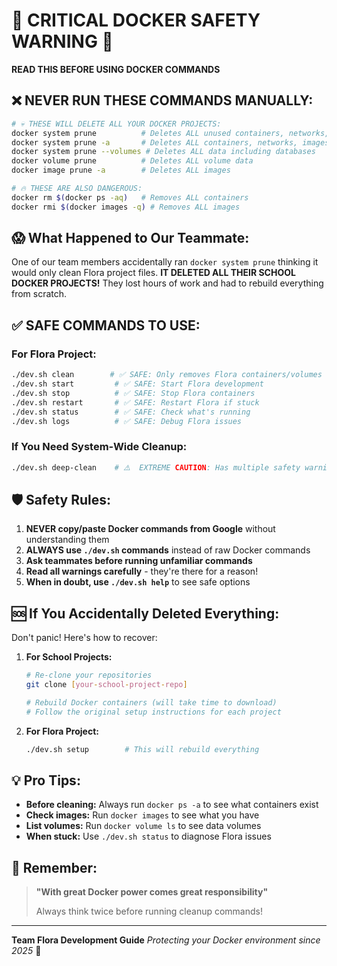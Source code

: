 # 🚨 CRITICAL DOCKER SAFETY WARNING 🚨

**READ THIS BEFORE USING DOCKER COMMANDS**

## ❌ NEVER RUN THESE COMMANDS MANUALLY:

```bash
# 💀 THESE WILL DELETE ALL YOUR DOCKER PROJECTS:
docker system prune          # Deletes ALL unused containers, networks, images
docker system prune -a       # Deletes ALL containers, networks, images
docker system prune --volumes # Deletes ALL data including databases
docker volume prune          # Deletes ALL volume data
docker image prune -a        # Deletes ALL images

# 🔥 THESE ARE ALSO DANGEROUS:
docker rm $(docker ps -aq)   # Removes ALL containers
docker rmi $(docker images -q) # Removes ALL images
```

## 😱 What Happened to Our Teammate:

One of our team members accidentally ran `docker system prune` thinking it would only clean Flora project files. **IT DELETED ALL THEIR SCHOOL DOCKER PROJECTS!** They lost hours of work and had to rebuild everything from scratch.

## ✅ SAFE COMMANDS TO USE:

### For Flora Project:

```bash
./dev.sh clean        # ✅ SAFE: Only removes Flora containers/volumes
./dev.sh start         # ✅ SAFE: Start Flora development
./dev.sh stop          # ✅ SAFE: Stop Flora containers
./dev.sh restart       # ✅ SAFE: Restart Flora if stuck
./dev.sh status        # ✅ SAFE: Check what's running
./dev.sh logs          # ✅ SAFE: Debug Flora issues
```

### If You Need System-Wide Cleanup:

```bash
./dev.sh deep-clean    # ⚠️  EXTREME CAUTION: Has multiple safety warnings
```

## 🛡️ Safety Rules:

1. **NEVER copy/paste Docker commands from Google** without understanding them
2. **ALWAYS use `./dev.sh` commands** instead of raw Docker commands
3. **Ask teammates before running unfamiliar commands**
4. **Read all warnings carefully** - they're there for a reason!
5. **When in doubt, use `./dev.sh help`** to see safe options

## 🆘 If You Accidentally Deleted Everything:

Don't panic! Here's how to recover:

1. **For School Projects:**

   ```bash
   # Re-clone your repositories
   git clone [your-school-project-repo]

   # Rebuild Docker containers (will take time to download)
   # Follow the original setup instructions for each project
   ```

2. **For Flora Project:**
   ```bash
   ./dev.sh setup        # This will rebuild everything
   ```

## 💡 Pro Tips:

- **Before cleaning:** Always run `docker ps -a` to see what containers exist
- **Check images:** Run `docker images` to see what you have
- **List volumes:** Run `docker volume ls` to see data volumes
- **When stuck:** Use `./dev.sh status` to diagnose Flora issues

## 🎯 Remember:

> **"With great Docker power comes great responsibility"**
>
> Always think twice before running cleanup commands!

---

**Team Flora Development Guide**
_Protecting your Docker environment since 2025_ 🌸
